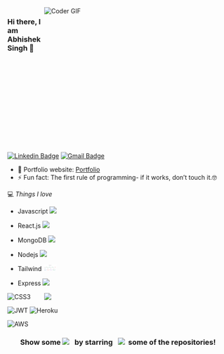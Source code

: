 <img align="right" src="https://i2.wp.com/i.giphy.com/media/MT5UUV1d4CXE2A37Dg/giphy-downsized.gif?w=770&ssl=1" alt="Coder GIF" width="420" height="330">



### Hi there, I am Abhishek Singh 👋
[![Linkedin Badge](https://img.shields.io/badge/-Abhishek-blue?style=flat-square&logo=Linkedin&logoColor=white&link=https://www.linkedin.com/in/abhishek-singh-4b0999b9//)](https://www.linkedin.com/in/abhishek-singh-4b0999b9/)
[![Gmail Badge](https://img.shields.io/badge/-Abhishek-c14438?style=flat-square&logo=Gmail&logoColor=white&link=mailto:singh80020@gmail.com)](mailto:singh80020@gmail.com) 

- 🎯 Portfolio website: [Portfolio](https://krabhiportfolio.vercel.app/)
- ⚡ Fun fact: The first rule of programming- if it works, don’t touch it.🤓

💻 *Things I love*
- Javascript <img src="https://media.giphy.com/media/WUlplcMpOCEmTGBtBW/giphy.gif" width="30"> 
- React.js <img src="https://3ulsmb4eg8vz37c0vz2si64j-wpengine.netdna-ssl.com/wp-content/uploads/2019/05/react-native-UX-design.gif" width="30"> 
- MongoDB <img src="https://www.pistalix.in/wp-content/uploads/2018/11/mongodb.gif" width="30"> 
- Nodejs <img src="https://raw.githubusercontent.com/yoavain/create-windowless-app/main/resources/docs/logo.gif" width="30"> 
- Tailwind <img src="https://raw.githubusercontent.com/app-generator/static/master/tailwind-css/tailwind-css-components-intro.gif" width="30"> 
- Express <img src="https://res.cloudinary.com/practicaldev/image/fetch/s--RI_lzIWT--/c_limit%2Cf_auto%2Cfl_progressive%2Cq_66%2Cw_880/https://cdn-images-1.medium.com/max/800/0%2APTKhCN2p9S8EDZ4r.gif" width="30"> 

    <a href="https://github.com/Abhisingh755/github-readme-stats" title="Go to Source">
      <img align="right" width=420 height="auto" src="https://github-readme-stats.vercel.app/api?username=Abhisingh755&show_icons=true&theme=dark&border_color=61dafb&hide_border=true&include_all_commits=true" />
    </a>



![CSS3](https://img.shields.io/badge/CSS3-1572B6?style=for-the-badge&logo=css3&logoColor=white)





![JWT](https://img.shields.io/badge/JWT-000000?style=for-the-badge&logo=JSON%20web%20tokens&logoColor=white)
![Heroku](https://img.shields.io/badge/Heroku-430098?style=for-the-badge&logo=heroku&logoColor=white)

![AWS](https://img.shields.io/badge/Amazon_AWS-FF9900?style=for-the-badge&logo=amazonaws&logoColor=white)


<div align="center">
    <h3 align="center">Show some&nbsp;<img src="https://c.tenor.com/sfX_wg0N8IsAAAAM/love-beating.gif" width="30"> &nbsp; by starring &nbsp;  <img src="https://bestanimations.com/media/stars/139102408gold-star-animation9.gif" width="30">&nbsp; some of the repositories!</h3>
</div>
